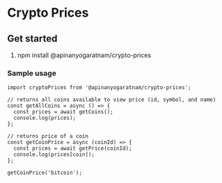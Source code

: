 # Crypto Prices

## Get started
1. npm install @apinanyogaratnam/crypto-prices

### Sample usage
```
import cryptoPrices from '@apinanyogaratnam/crypto-prices';

// returns all coins available to view price (id, symbol, and name)
const getAllCoins = async () => {
  const prices = await getCoins();
  console.log(prices);
};

// returns price of a coin
const getCoinPrice = async (coinId) => {
  const prices = await getPrice(coinId);
  console.log(prices[coin]);
};

getCoinPrice('bitcoin');

```

